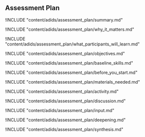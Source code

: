 
##  Assessment Plan

<!-- ![](content/images/capacity_assessment.png "") -->

!INCLUDE "content/adids/assessment_plan/summary.md"

<!-- Why The Topic Matters -->

!INCLUDE "content/adids/assessment_plan/why_it_matters.md"

<!--  What Participants Will Learn -->

!INCLUDE "content/adids/assessment_plan/what_participants_will_learn.md"

<!-- Objectives {.sidebar} -->

!INCLUDE "content/adids/assessment_plan/objectives.md"

<!-- Baseline Skills -->

!INCLUDE "content/adids/assessment_plan/baseline_skills.md"

<!-- Before you Start -->

!INCLUDE "content/adids/assessment_plan/before_you_start.md"

<!-- Materials Needed [stub] -->

!INCLUDE "content/adids/assessment_plan/materials_needed.md"

<!--Activity [stub] {.activity} -->

!INCLUDE "content/adids/assessment_plan/activity.md"

<!--Discussion [stub] -->

!INCLUDE "content/adids/assessment_plan/discussion.md"

<!-- Input -->

!INCLUDE "content/adids/assessment_plan/input.md"

<!-- Deepening -->

!INCLUDE "content/adids/assessment_plan/deepening.md"

<!--Synthesis [stub] {.synthesis} -->

!INCLUDE "content/adids/assessment_plan/synthesis.md"
